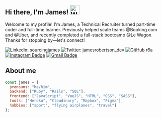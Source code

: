 <h2> Hi there, I'm James! <img src="https://raw.githubusercontent.com/MartinHeinz/MartinHeinz/master/wave.gif" width="30px" alt="Waving hand"></h2>
<p> Welcome to my profile! I'm James, a Technical Recruiter turned part-time coder and full-time learner. Previously helped scale teams @Booking.com and @Uber, and recently completed a full-stack bootcamp @Le Wagon. Thanks for stopping by—let's connect! </p>


[![Linkedin: sourcingjames](https://img.shields.io/badge/-sourcingjames-blue?style=flat-square&logo=Linkedin&logoColor=white&link=https://www.linkedin.com/in/sourcingjames/)](https://www.linkedin.com/in/thaianebraga/)
[![Twitter: jamesrobertson_dev](https://img.shields.io/twitter/follow/jamesrobertson_dev?style=social)](https://twitter.com/jamesrobertson_dev)
[![GitHub r6a](https://img.shields.io/github/followers/r6a?label=follow&style=social)](https://github.com/r6a)
[![Instagram Badge](https://img.shields.io/badge/-@amsterdamjames1-purple?style=flat&logo=instagram&logoColor=white&link=https://instagram.com/amsterdamjames1/)](https://instagram.com/_jessicaalim)
[![Gmail Badge](https://img.shields.io/badge/-amsterdamjames1-c14438?style=flat&logo=Gmail&logoColor=white&link=mailto:amsterdamjames1@gmail.com)](mailto:amsterdamjames1@gmail.com)

## About me

```javascript
const james = {
  pronouns: "he/him",
  backend: ["Ruby", "Rails", "SQL"],
  frontend: ["JavaScript", "VueJS", "HTML", "CSS", "SASS"],
  tools: ["Heroku", "Cloudinary", "Mapbox", "Figma"],
  hobbies: ["sport", "flying airplanes", "travel"]
};
```
